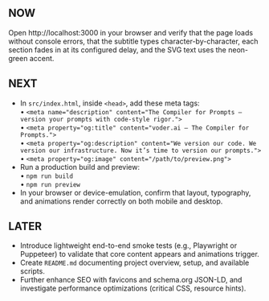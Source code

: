 ## NOW

Open http://localhost:3000 in your browser and verify that the page loads without console errors, that the subtitle types character-by-character, each section fades in at its configured delay, and the SVG text uses the neon-green accent.

## NEXT

- In `src/index.html`, inside `<head>`, add these meta tags:  
    • `<meta name="description" content="The Compiler for Prompts – version your prompts with code-style rigor.">`  
    • `<meta property="og:title" content="voder.ai — The Compiler for Prompts.">`  
    • `<meta property="og:description" content="We version our code. We version our infrastructure. Now it’s time to version our prompts.">`  
    • `<meta property="og:image" content="/path/to/preview.png">`  
- Run a production build and preview:  
    • `npm run build`  
    • `npm run preview`  
- In your browser or device-emulation, confirm that layout, typography, and animations render correctly on both mobile and desktop.

## LATER

- Introduce lightweight end-to-end smoke tests (e.g., Playwright or Puppeteer) to validate that core content appears and animations trigger.  
- Create `README.md` documenting project overview, setup, and available scripts.  
- Further enhance SEO with favicons and schema.org JSON-LD, and investigate performance optimizations (critical CSS, resource hints).